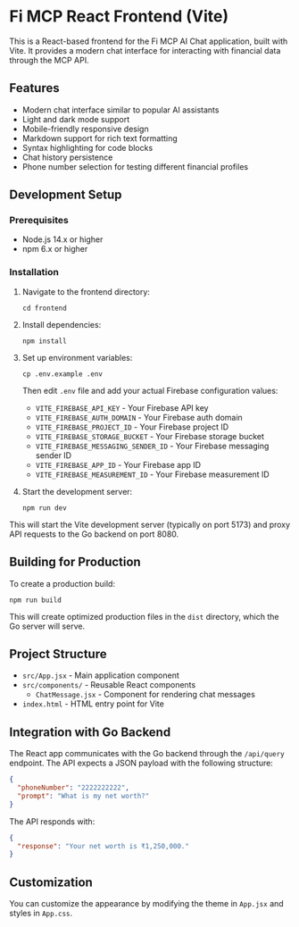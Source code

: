 # Fi MCP React Frontend (Vite)

This is a React-based frontend for the Fi MCP AI Chat application, built with Vite. It provides a modern chat interface for interacting with financial data through the MCP API.

## Features

- Modern chat interface similar to popular AI assistants
- Light and dark mode support
- Mobile-friendly responsive design
- Markdown support for rich text formatting
- Syntax highlighting for code blocks
- Chat history persistence
- Phone number selection for testing different financial profiles

## Development Setup

### Prerequisites

- Node.js 14.x or higher
- npm 6.x or higher

### Installation

1. Navigate to the frontend directory:
   ```
   cd frontend
   ```

2. Install dependencies:
   ```
   npm install
   ```

3. Set up environment variables:
   ```
   cp .env.example .env
   ```
   Then edit `.env` file and add your actual Firebase configuration values:
   - `VITE_FIREBASE_API_KEY` - Your Firebase API key
   - `VITE_FIREBASE_AUTH_DOMAIN` - Your Firebase auth domain
   - `VITE_FIREBASE_PROJECT_ID` - Your Firebase project ID
   - `VITE_FIREBASE_STORAGE_BUCKET` - Your Firebase storage bucket
   - `VITE_FIREBASE_MESSAGING_SENDER_ID` - Your Firebase messaging sender ID
   - `VITE_FIREBASE_APP_ID` - Your Firebase app ID
   - `VITE_FIREBASE_MEASUREMENT_ID` - Your Firebase measurement ID

4. Start the development server:
   ```
   npm run dev
   ```

This will start the Vite development server (typically on port 5173) and proxy API requests to the Go backend on port 8080.

## Building for Production

To create a production build:

```
npm run build
```

This will create optimized production files in the `dist` directory, which the Go server will serve.

## Project Structure

- `src/App.jsx` - Main application component
- `src/components/` - Reusable React components
  - `ChatMessage.jsx` - Component for rendering chat messages
- `index.html` - HTML entry point for Vite

## Integration with Go Backend

The React app communicates with the Go backend through the `/api/query` endpoint. The API expects a JSON payload with the following structure:

```json
{
  "phoneNumber": "2222222222",
  "prompt": "What is my net worth?"
}
```

The API responds with:

```json
{
  "response": "Your net worth is ₹1,250,000."
}
```

## Customization

You can customize the appearance by modifying the theme in `App.jsx` and styles in `App.css`.
